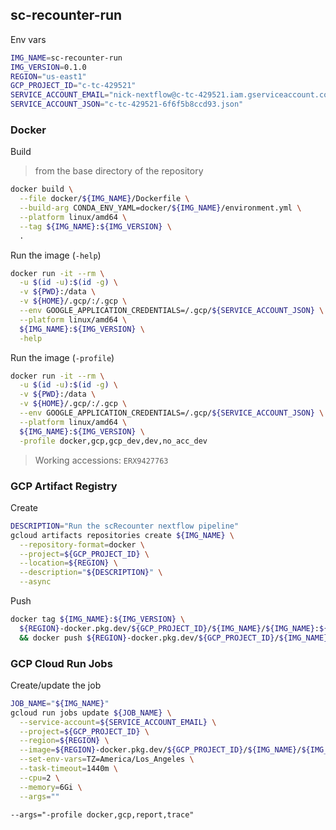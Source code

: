 ## sc-recounter-run

Env vars

```bash
IMG_NAME=sc-recounter-run
IMG_VERSION=0.1.0
REGION="us-east1"
GCP_PROJECT_ID="c-tc-429521"
SERVICE_ACCOUNT_EMAIL="nick-nextflow@c-tc-429521.iam.gserviceaccount.com"
SERVICE_ACCOUNT_JSON="c-tc-429521-6f6f5b8ccd93.json"
```

### Docker

Build

> from the base directory of the repository

```bash
docker build \
  --file docker/${IMG_NAME}/Dockerfile \
  --build-arg CONDA_ENV_YAML=docker/${IMG_NAME}/environment.yml \
  --platform linux/amd64 \
  --tag ${IMG_NAME}:${IMG_VERSION} \
  .
```

Run the image (`-help`)

```bash
docker run -it --rm \
  -u $(id -u):$(id -g) \
  -v ${PWD}:/data \
  -v ${HOME}/.gcp/:/.gcp \
  --env GOOGLE_APPLICATION_CREDENTIALS=/.gcp/${SERVICE_ACCOUNT_JSON} \
  --platform linux/amd64 \
  ${IMG_NAME}:${IMG_VERSION} \
  -help
```

Run the image (`-profile`)

```bash
docker run -it --rm \
  -u $(id -u):$(id -g) \
  -v ${PWD}:/data \
  -v ${HOME}/.gcp/:/.gcp \
  --env GOOGLE_APPLICATION_CREDENTIALS=/.gcp/${SERVICE_ACCOUNT_JSON} \
  --platform linux/amd64 \
  ${IMG_NAME}:${IMG_VERSION} \
  -profile docker,gcp,gcp_dev,dev,no_acc_dev
```

> Working accessions: `ERX9427763`

### GCP Artifact Registry

Create

```bash
DESCRIPTION="Run the scRecounter nextflow pipeline"
gcloud artifacts repositories create ${IMG_NAME} \
  --repository-format=docker \
  --project=${GCP_PROJECT_ID} \
  --location=${REGION} \
  --description="${DESCRIPTION}" \
  --async
```

Push

```bash
docker tag ${IMG_NAME}:${IMG_VERSION} \
  ${REGION}-docker.pkg.dev/${GCP_PROJECT_ID}/${IMG_NAME}/${IMG_NAME}:${IMG_VERSION} \
  && docker push ${REGION}-docker.pkg.dev/${GCP_PROJECT_ID}/${IMG_NAME}/${IMG_NAME}:${IMG_VERSION}
```

### GCP Cloud Run Jobs

Create/update the job

```bash
JOB_NAME="${IMG_NAME}"
gcloud run jobs update ${JOB_NAME} \
  --service-account=${SERVICE_ACCOUNT_EMAIL} \
  --project=${GCP_PROJECT_ID} \
  --region=${REGION} \
  --image=${REGION}-docker.pkg.dev/${GCP_PROJECT_ID}/${IMG_NAME}/${IMG_NAME}:${IMG_VERSION} \
  --set-env-vars=TZ=America/Los_Angeles \
  --task-timeout=1440m \
  --cpu=2 \
  --memory=6Gi \
  --args=""
```

`--args="-profile docker,gcp,report,trace"`